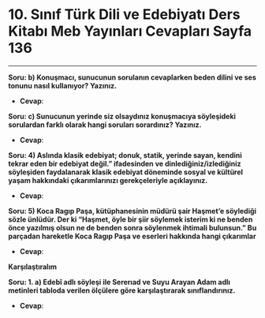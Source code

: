 # 10. Sınıf Türk Dili ve Edebiyatı Ders Kitabı Meb Yayınları Cevapları Sayfa 136

---

**Soru: b) Konuşmacı, sunucunun sorulanın cevaplarken beden dilini ve ses tonunu nasıl kullanıyor? Yazınız.**

-   **Cevap**:

**Soru: c) Sunucunun yerinde siz olsaydınız konuşmacıya söyleşideki sorulardan farklı olarak hangi soruları sorardınız? Yazınız.**

-   **Cevap**:

**Soru: 4) Aslında klasik edebiyat; donuk, statik, yerinde sayan, kendini tekrar eden bir edebiyat değil.” ifadesinden ve dinlediğiniz/izlediğiniz söyleşiden faydalanarak klasik edebiyat döneminde sosyal ve kültürel yaşam hakkındaki çıkarımlarınızı gerekçeleriyle açıklayınız.**

-   **Cevap**:

**Soru: 5) Koca Ragıp Paşa, kütüphanesinin müdürü şair Haşmet’e söylediği sözle ünlüdür. Der ki “Haşmet, öyle bir şiir söylemek isterim ki ne benden önce yazılmış olsun ne de benden sonra söylenmek ihtimali bulunsun.” Bu parçadan hareketle Koca Ragıp Paşa ve eserleri hakkında hangi çıkarımlar**

-   **Cevap**:

**Karşılaştıralım**

**Soru: 1. a) Edebî adlı söyleşi ile Sererıad ve Suyu Arayan Adam adlı metinleri tabloda verilen ölçülere göre karşılaştırarak sınıflandırınız.**

-   **Cevap**: